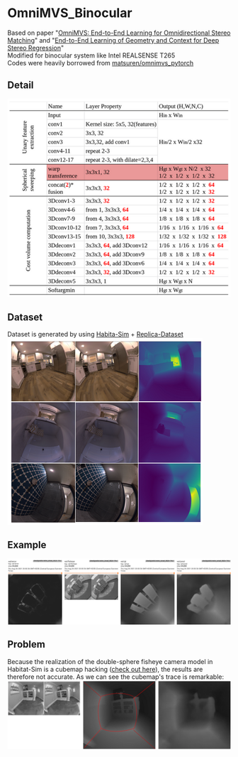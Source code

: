 # OmniMVS_Binocular
Based on paper "[OmniMVS: End-to-End Learning for Omnidirectional Stereo Matching](https://openaccess.thecvf.com/content_ICCV_2019/papers/Won_OmniMVS_End-to-End_Learning_for_Omnidirectional_Stereo_Matching_ICCV_2019_paper.pdf)" and "[End-to-End Learning of Geometry and Context for Deep Stereo Regression](https://arxiv.org/pdf/1703.04309.pdf)"  
Modified for binocular system like Intel REALSENSE T265  
Codes were heavily borrowed from [matsuren/omnimvs_pytorch](https://github.com/matsuren/omnimvs_pytorch)  

## Detail
![image](https://github.com/Siidej/OmniMVS_Binocular/blob/master/images/tableau.png)  

## Dataset  
Dataset is generated by using [Habita-Sim](https://github.com/facebookresearch/habitat-sim) + [Replica-Dataset](https://github.com/facebookresearch/Replica-Dataset)  
![image](https://github.com/Siidej/OmniMVS_Binocular/blob/master/images/dataset.png)  

## Example  
![image](https://github.com/Siidej/OmniMVS_Binocular/blob/master/images/exemple.png)  


## Problem  
Because the realization of the double-sphere fisheye camera model in Habitat-Sim is a cubemap hacking ([check out here](https://github.com/facebookresearch/habitat-sim/issues/794)), the results are therefore not accurate. As we can see the cubemap's trace is remarkable:
![image](https://github.com/Siidej/OmniMVS_Binocular/blob/master/images/cubeMap.png)  
